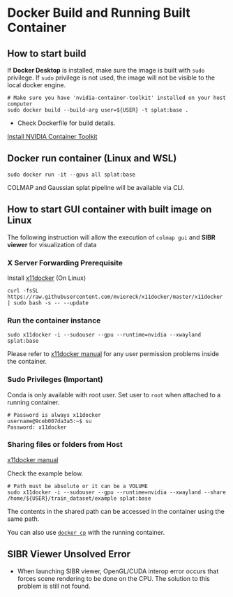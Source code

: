 # Docker Build and Running Built Container

## How to start build

If **Docker Desktop** is installed, make sure the image is built with `sudo` privilege. If `sudo` privilege is not used, the image will not be visible to the local docker engine.

```[bash]
# Make sure you have 'nvidia-container-toolkit' installed on your host computer
sudo docker build --build-arg user=${USER} -t splat:base .
```

- Check Dockerfile for build details.

[Install NVIDIA Container Toolkit](https://docs.nvidia.com/datacenter/cloud-native/container-toolkit/latest/install-guide.html)

## Docker run container (Linux and WSL)

```[bash]
sudo docker run -it --gpus all splat:base
```

COLMAP and Gaussian splat pipeline will be available via CLI.

## How to start GUI container with built image on Linux

The following instruction will allow the execution of `colmap gui` and **SIBR viewer** for visualization of data

### X Server Forwarding Prerequisite

Install [x11docker](https://github.com/mviereck/x11docker) (On Linux)

```[bash]
curl -fsSL https://raw.githubusercontent.com/mviereck/x11docker/master/x11docker | sudo bash -s -- --update
```

### Run the container instance

```[bash]
sudo x11docker -i --sudouser --gpu --runtime=nvidia --xwayland splat:base
```

Please refer to [x11docker manual](https://github.com/mviereck/x11docker?tab=readme-ov-file#security) for any user permission problems inside the container.

### Sudo Privileges (Important)

Conda is only available with root user. Set user to `root` when attached to a running container.

```[bash]
# Password is always x11docker
username@9ceb007da3a5:~$ su
Password: x11docker
```

### Sharing files or folders from Host

[x11docker manual](https://github.com/mviereck/x11docker?tab=readme-ov-file#shared-folders-volumes-and-home-in-container)

Check the example below.

```[bash]
# Path must be absolute or it can be a VOLUME
sudo x11docker -i --sudouser --gpu --runtime=nvidia --xwayland --share /home/${USER}/train_dataset/example splat:base
```

The contents in the shared path can be accessed in the container using the same path.

You can also use [`docker cp`](https://docs.docker.com/engine/reference/commandline/cp/) with the running container.

## SIBR Viewer Unsolved Error

- When launching SIBR viewer, OpenGL/CUDA interop error occurs that forces scene rendering to be done on the CPU. The solution to this problem is still not found.
